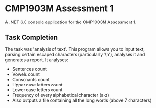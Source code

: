 # CMP1903M Assessment 1

A .NET 6.0 console application for the CMP1903M Assessment 1.

## Task Completion

The task was 'analysis of text'. This program allows you to input text, parsing certain escaped characters (particularly '\n'), analyses it and generates a report. It analyses:

- Sentences count
- Vowels count
- Consonants count
- Upper case letters count
- Lower case letters count
- Frequency of every alphabetical character (a-z)
- Also outputs a file containing all the long words (above 7 characters)
